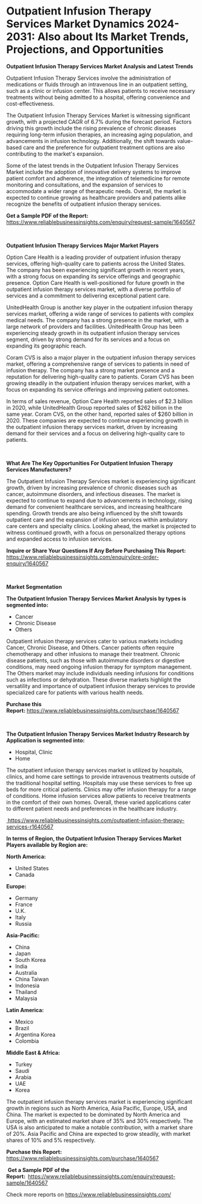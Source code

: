 <p><h1>Outpatient Infusion Therapy Services Market Dynamics 2024-2031: Also about Its Market Trends, Projections, and Opportunities</h1></p><p><strong>Outpatient Infusion Therapy Services Market Analysis and Latest Trends</strong></p>
<p><p>Outpatient Infusion Therapy Services involve the administration of medications or fluids through an intravenous line in an outpatient setting, such as a clinic or infusion center. This allows patients to receive necessary treatments without being admitted to a hospital, offering convenience and cost-effectiveness.</p><p>The Outpatient Infusion Therapy Services Market is witnessing significant growth, with a projected CAGR of 6.7% during the forecast period. Factors driving this growth include the rising prevalence of chronic diseases requiring long-term infusion therapies, an increasing aging population, and advancements in infusion technology. Additionally, the shift towards value-based care and the preference for outpatient treatment options are also contributing to the market's expansion.</p><p>Some of the latest trends in the Outpatient Infusion Therapy Services Market include the adoption of innovative delivery systems to improve patient comfort and adherence, the integration of telemedicine for remote monitoring and consultations, and the expansion of services to accommodate a wider range of therapeutic needs. Overall, the market is expected to continue growing as healthcare providers and patients alike recognize the benefits of outpatient infusion therapy services.</p></p>
<p><strong>Get a Sample PDF of the Report:&nbsp;</strong> <a href="https://www.reliablebusinessinsights.com/enquiry/request-sample/1640567">https://www.reliablebusinessinsights.com/enquiry/request-sample/1640567</a></p>
<p>&nbsp;</p>
<p><strong>Outpatient Infusion Therapy Services Major Market Players</strong></p>
<p><p>Option Care Health is a leading provider of outpatient infusion therapy services, offering high-quality care to patients across the United States. The company has been experiencing significant growth in recent years, with a strong focus on expanding its service offerings and geographic presence. Option Care Health is well-positioned for future growth in the outpatient infusion therapy services market, with a diverse portfolio of services and a commitment to delivering exceptional patient care.</p><p>UnitedHealth Group is another key player in the outpatient infusion therapy services market, offering a wide range of services to patients with complex medical needs. The company has a strong presence in the market, with a large network of providers and facilities. UnitedHealth Group has been experiencing steady growth in its outpatient infusion therapy services segment, driven by strong demand for its services and a focus on expanding its geographic reach.</p><p>Coram CVS is also a major player in the outpatient infusion therapy services market, offering a comprehensive range of services to patients in need of infusion therapy. The company has a strong market presence and a reputation for delivering high-quality care to patients. Coram CVS has been growing steadily in the outpatient infusion therapy services market, with a focus on expanding its service offerings and improving patient outcomes.</p><p>In terms of sales revenue, Option Care Health reported sales of $2.3 billion in 2020, while UnitedHealth Group reported sales of $262 billion in the same year. Coram CVS, on the other hand, reported sales of $260 billion in 2020. These companies are expected to continue experiencing growth in the outpatient infusion therapy services market, driven by increasing demand for their services and a focus on delivering high-quality care to patients.</p></p>
<p>&nbsp;</p>
<p><strong>What Are The Key Opportunities For Outpatient Infusion Therapy Services Manufacturers?</strong></p>
<p><p>The Outpatient Infusion Therapy Services market is experiencing significant growth, driven by increasing prevalence of chronic diseases such as cancer, autoimmune disorders, and infectious diseases. The market is expected to continue to expand due to advancements in technology, rising demand for convenient healthcare services, and increasing healthcare spending. Growth trends are also being influenced by the shift towards outpatient care and the expansion of infusion services within ambulatory care centers and specialty clinics. Looking ahead, the market is projected to witness continued growth, with a focus on personalized therapy options and expanded access to infusion services.</p></p>
<p><strong>Inquire or Share Your Questions If Any Before Purchasing This Report:</strong> <a href="https://www.reliablebusinessinsights.com/enquiry/pre-order-enquiry/1640567">https://www.reliablebusinessinsights.com/enquiry/pre-order-enquiry/1640567</a></p>
<p>&nbsp;</p>
<p><strong>Market Segmentation</strong></p>
<p><strong>The Outpatient Infusion Therapy Services Market Analysis by types is segmented into:</strong></p>
<p><ul><li>Cancer</li><li>Chronic Disease</li><li>Others</li></ul></p>
<p><p>Outpatient infusion therapy services cater to various markets including Cancer, Chronic Disease, and Others. Cancer patients often require chemotherapy and other infusions to manage their treatment. Chronic disease patients, such as those with autoimmune disorders or digestive conditions, may need ongoing infusion therapy for symptom management. The Others market may include individuals needing infusions for conditions such as infections or dehydration. These diverse markets highlight the versatility and importance of outpatient infusion therapy services to provide specialized care for patients with various health needs.</p></p>
<p><strong>Purchase this Report:&nbsp;</strong><a href="https://www.reliablebusinessinsights.com/purchase/1640567">https://www.reliablebusinessinsights.com/purchase/1640567</a></p>
<p>&nbsp;</p>
<p><strong>The Outpatient Infusion Therapy Services Market Industry Research by Application is segmented into:</strong></p>
<p><ul><li>Hospital, Clinic</li><li>Home</li></ul></p>
<p><p>The outpatient infusion therapy services market is utilized by hospitals, clinics, and home care settings to provide intravenous treatments outside of the traditional hospital setting. Hospitals may use these services to free up beds for more critical patients. Clinics may offer infusion therapy for a range of conditions. Home infusion services allow patients to receive treatments in the comfort of their own homes. Overall, these varied applications cater to different patient needs and preferences in the healthcare industry.</p></p>
<p><a href="https://www.reliablebusinessinsights.com/outpatient-infusion-therapy-services-r1640567">&nbsp;https://www.reliablebusinessinsights.com/outpatient-infusion-therapy-services-r1640567</a></p>
<p><strong>In terms of Region, the Outpatient Infusion Therapy Services Market Players available by Region are:</strong></p>
<p>
    <p> <strong> North America: </strong>
        <ul>
            <li>United States</li>
            <li>Canada</li>
        </ul>
        </p> 
    <p> <strong> Europe: </strong>
        <ul>
            <li>Germany</li>
            <li>France</li>
            <li>U.K.</li>
            <li>Italy</li>
            <li>Russia</li>
        </ul>
        </p> 
    <p> <strong> Asia-Pacific: </strong>
        <ul>
            <li>China</li>
            <li>Japan</li>
            <li>South Korea</li>
            <li>India</li>
            <li>Australia</li>
            <li>China Taiwan</li>
            <li>Indonesia</li>
            <li>Thailand</li>
            <li>Malaysia</li>
        </ul>
        </p> 
    <p> <strong> Latin America: </strong>
        <ul>
            <li>Mexico</li>
            <li>Brazil</li>
            <li>Argentina Korea</li>
            <li>Colombia</li>
        </ul>
        </p> 
    <p> <strong> Middle East & Africa: </strong>
        <ul>
            <li>Turkey</li>
            <li>Saudi</li>
            <li>Arabia</li>
            <li>UAE</li>
            <li>Korea</li>
        </ul>
    </p>
    </p>
<p><p>The outpatient infusion therapy services market is experiencing significant growth in regions such as North America, Asia Pacific, Europe, USA, and China. The market is expected to be dominated by North America and Europe, with an estimated market share of 35% and 30% respectively. The USA is also anticipated to make a notable contribution, with a market share of 20%. Asia Pacific and China are expected to grow steadily, with market shares of 10% and 5% respectively.</p></p>
<p><strong>Purchase this Report: </strong><a href="https://www.reliablebusinessinsights.com/purchase/1640567">https://www.reliablebusinessinsights.com/purchase/1640567</a></p>
<p>&nbsp;<strong>Get a Sample PDF of the Report:&nbsp;&nbsp;</strong><a href="https://www.reliablebusinessinsights.com/enquiry/request-sample/1640567">https://www.reliablebusinessinsights.com/enquiry/request-sample/1640567</a></p>
<p><strong></strong></p>
<p>Check more reports on <a href="https://www.reliablebusinessinsights.com/">https://www.reliablebusinessinsights.com/</a></p>